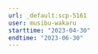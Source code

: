 ```yaml
---
url: _default:scp-5161
user: musibu-wakaru
starttime: "2023-04-30"
endtime: "2023-06-30"
---
```

<reserve />